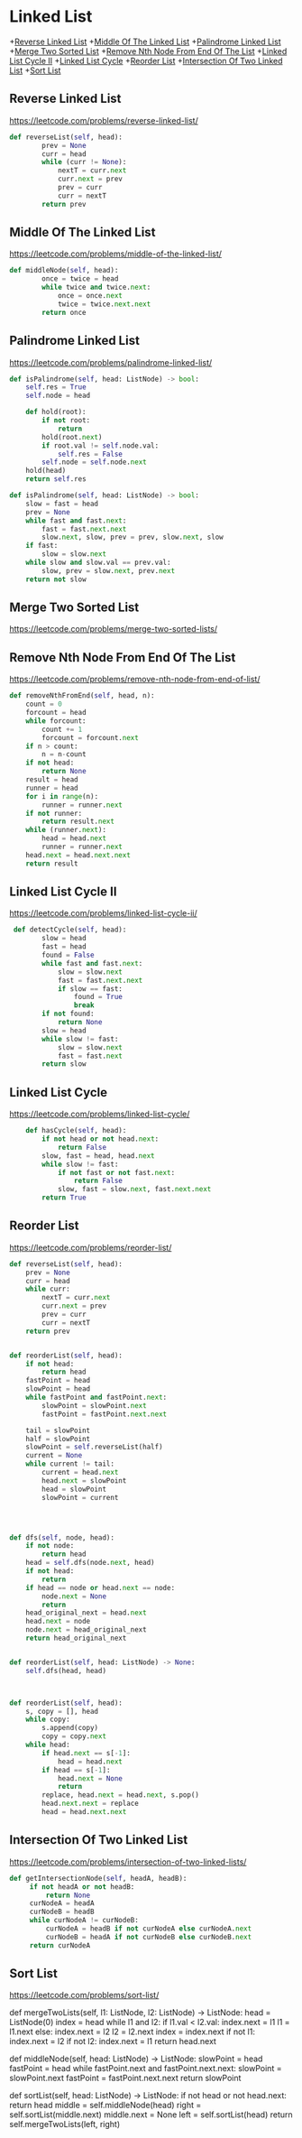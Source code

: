 # Linked List

+[Reverse Linked List](#reverse-linked-list)
+[Middle Of The Linked List](#middle-of-the-linked-list)
+[Palindrome Linked List](#palindrome-linked-list)
+[Merge Two Sorted List](#merge-two-sorted-list)
+[Remove Nth Node From End Of The List](#remove-nth-node-from-end-of-the-list)
+[Linked List Cycle II](#linked-list-cycle-ii)
+[Linked List Cycle](#linked-list-cycle)
+[Reorder List](#reorder-list)
+[Intersection Of Two Linked List](#intersection-of-two-linked-list)
+[Sort List](#sort-list)

## Reverse Linked List

https://leetcode.com/problems/reverse-linked-list/

```python
def reverseList(self, head):
        prev = None
        curr = head
        while (curr != None):
            nextT = curr.next
            curr.next = prev
            prev = curr
            curr = nextT
        return prev    

```

## Middle Of The Linked List

https://leetcode.com/problems/middle-of-the-linked-list/

```python
def middleNode(self, head):
        once = twice = head
        while twice and twice.next:
            once = once.next
            twice = twice.next.next
        return once    

```

## Palindrome Linked List

https://leetcode.com/problems/palindrome-linked-list/

```python
def isPalindrome(self, head: ListNode) -> bool:
    self.res = True
    self.node = head

    def hold(root):
        if not root:
            return
        hold(root.next)
        if root.val != self.node.val:
            self.res = False
        self.node = self.node.next
    hold(head)
    return self.res

def isPalindrome(self, head: ListNode) -> bool:
    slow = fast = head
    prev = None
    while fast and fast.next:
        fast = fast.next.next
        slow.next, slow, prev = prev, slow.next, slow
    if fast:
        slow = slow.next
    while slow and slow.val == prev.val:
        slow, prev = slow.next, prev.next
    return not slow

```

## Merge Two Sorted List

https://leetcode.com/problems/merge-two-sorted-lists/

## Remove Nth Node From End Of The List

https://leetcode.com/problems/remove-nth-node-from-end-of-list/

```python
def removeNthFromEnd(self, head, n):
    count = 0
    forcount = head
    while forcount:
        count += 1
        forcount = forcount.next
    if n > count:
        n = n-count
    if not head:
        return None
    result = head
    runner = head
    for i in range(n):
        runner = runner.next
    if not runner:
        return result.next
    while (runner.next):
        head = head.next
        runner = runner.next
    head.next = head.next.next
    return result

```        

## Linked List Cycle II

https://leetcode.com/problems/linked-list-cycle-ii/

```python
 def detectCycle(self, head):
        slow = head
        fast = head
        found = False
        while fast and fast.next:
            slow = slow.next
            fast = fast.next.next
            if slow == fast:
                found = True
                break
        if not found:
            return None
        slow = head
        while slow != fast:
            slow = slow.next
            fast = fast.next         
        return slow

```

## Linked List Cycle 

https://leetcode.com/problems/linked-list-cycle/

```python
    def hasCycle(self, head):
        if not head or not head.next: 
            return False        
        slow, fast = head, head.next
        while slow != fast:
            if not fast or not fast.next:
                return False
            slow, fast = slow.next, fast.next.next
        return True 

```

## Reorder List

https://leetcode.com/problems/reorder-list/

```python
def reverseList(self, head):
    prev = None
    curr = head
    while curr:
        nextT = curr.next
        curr.next = prev
        prev = curr
        curr = nextT
    return prev


def reorderList(self, head):
    if not head:
        return head
    fastPoint = head
    slowPoint = head
    while fastPoint and fastPoint.next:
        slowPoint = slowPoint.next
        fastPoint = fastPoint.next.next

    tail = slowPoint
    half = slowPoint
    slowPoint = self.reverseList(half)
    current = None
    while current != tail:
        current = head.next
        head.next = slowPoint
        head = slowPoint
        slowPoint = current




def dfs(self, node, head):
    if not node:
        return head
    head = self.dfs(node.next, head)
    if not head:
        return
    if head == node or head.next == node:
        node.next = None
        return
    head_original_next = head.next
    head.next = node
    node.next = head_original_next
    return head_original_next


def reorderList(self, head: ListNode) -> None:
    self.dfs(head, head)



def reorderList(self, head):
    s, copy = [], head
    while copy:
        s.append(copy)
        copy = copy.next
    while head:
        if head.next == s[-1]:
            head = head.next
        if head == s[-1]:
            head.next = None
            return
        replace, head.next = head.next, s.pop()
        head.next.next = replace
        head = head.next.next

```

## Intersection Of Two Linked List

https://leetcode.com/problems/intersection-of-two-linked-lists/

```python
def getIntersectionNode(self, headA, headB):
     if not headA or not headB:
         return None
     curNodeA = headA
     curNodeB = headB
     while curNodeA != curNodeB:
         curNodeA = headB if not curNodeA else curNodeA.next
         curNodeB = headA if not curNodeB else curNodeB.next
     return curNodeA

```

## Sort List

https://leetcode.com/problems/sort-list/

def mergeTwoLists(self, l1: ListNode, l2: ListNode) -> ListNode:
    head = ListNode(0)
    index = head
    while l1 and l2:
        if l1.val < l2.val:
            index.next = l1
            l1 = l1.next
        else:
            index.next = l2
            l2 = l2.next
        index = index.next
    if not l1:
        index.next = l2
    if not l2:
        index.next = l1
    return head.next


def middleNode(self, head: ListNode) -> ListNode:
    slowPoint = head
    fastPoint = head
    while fastPoint.next and fastPoint.next.next:
        slowPoint = slowPoint.next
        fastPoint = fastPoint.next.next
    return slowPoint


def sortList(self, head: ListNode) -> ListNode:
    if not head or not head.next:
        return head
    middle = self.middleNode(head)
    right = self.sortList(middle.next)
    middle.next = None
    left = self.sortList(head)
    return self.mergeTwoLists(left, right)


